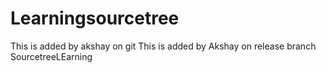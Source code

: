 # Learningsourcetree
This is added by akshay on git
This is added by Akshay on release branch
SourcetreeLEarning
